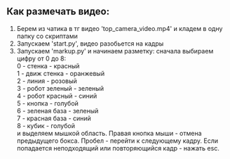 ## Как размечать видео:
1. Берем из чатика в тг видео 'top_camera_video.mp4' и кладем в одну папку со скриптами
2. Запускаем 'start.py', видео разобьется на кадры
3. Запускаем 'markup.py' и начинаем разметку: сначала выбираем цифру от 0 до 8:  
0 - стенка - красный  
1 - движ стенка - оранжевый  
2 - линия - розовый  
3 - робот зеленый - зеленый  
4 - робот красный - синий  
5 - кнопка - голубой  
6 - зеленая база - зеленый  
7 - красная база - синий  
8 - кубик - голубой  
и выделяем мышкой область. Правая кнопка мыши - отмена предыдущего бокса. Пробел - перейти к следующему кадру.
Если попадается неподходящий или повторяющийся кадр - нажать esc.
